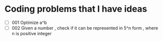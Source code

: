 Coding problems that I have ideas
=================================

- [ ] 001 Optimize a^b
- [ ] 002 Given a number , check if it can be represented in 5^n form , where n is positive integer
